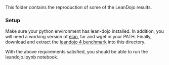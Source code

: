 This folder contains the reproduction of some of the LeanDojo results. 

### Setup

Make sure your python environment has lean-dojo installed. In addition, you will need a working version of [elan](https://github.com/leanprover/elan), tar and wget in your PATH. Finally, download and extract the [leandojo 4 benchmark](https://zenodo.org/records/10929138) into this directory.

With the above requirements satisfied, you should be able to run the leandojo.ipynb notebook.
